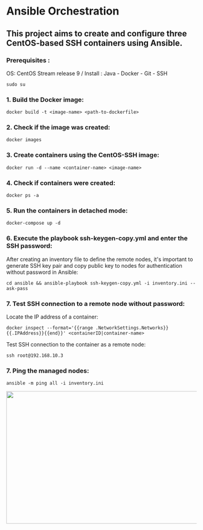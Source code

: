 # Ansible Orchestration
## This project aims to create and configure three CentOS-based SSH containers using Ansible.
### Prerequisites :
OS: CentOS Stream release 9 /
Install :  Java
          - Docker
          - Git - SSH
```
sudo su
```
### 1.  Build the Docker image:
```
docker build -t <image-name> <path-to-dockerfile>
```
### 2.  Check if the image was created:
```
docker images
```
### 3.  Create containers using the CentOS-SSH image:
```
docker run -d --name <container-name> <image-name>
```
### 4.  Check if containers were created:
```
docker ps -a
```
### 5.  Run the containers in detached mode:
```
docker-compose up -d
```
### 6.  Execute the playbook ssh-keygen-copy.yml and enter the SSH password:

After creating an inventory file to define the remote nodes, it's important to generate SSH key pair and copy public key to nodes for authentication without password in Ansible:
```
cd ansible && ansible-playbook ssh-keygen-copy.yml -i inventory.ini --ask-pass
```
### 7. Test SSH connection to a remote node without password: 
Locate the IP address of a container:
```
docker inspect --format='{{range .NetworkSettings.Networks}}{{.IPAddress}}{{end}}' <containerID|container-name>
```
Test SSH connection to the container as a remote node:
```
ssh root@192.168.10.3
```
### 7.  Ping the managed nodes:
```
ansible -m ping all -i inventory.ini
```
<div align="center">
<img src="https://github.com/WiemFd/Ansible_Orchestration/assets/128514665/52c96eb6-bf26-4463-b51b-7401d67b98dd.png" width="700" height="350">
</div>
